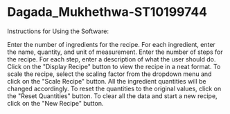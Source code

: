 # Dagada_Mukhethwa-ST10199744
Instructions for Using the Software:

Enter the number of ingredients for the recipe.
For each ingredient, enter the name, quantity, and unit of measurement.
Enter the number of steps for the recipe.
For each step, enter a description of what the user should do.
Click on the "Display Recipe" button to view the recipe in a neat format.
To scale the recipe, select the scaling factor from the dropdown menu and click on the "Scale Recipe" button. All the ingredient quantities will be changed accordingly.
To reset the quantities to the original values, click on the "Reset Quantities" button.
To clear all the data and start a new recipe, click on the "New Recipe" button.
